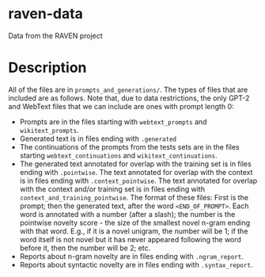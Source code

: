 # raven-data
Data from the RAVEN project

# Description
All of the files are in `prompts_and_generations/`. The types of files that are included are as follows. Note that, due to data restrictions, the only GPT-2 and WebText files that we can include are ones with prompt length 0:
- Prompts are in the files starting with `webtext_prompts` and `wikitext_prompts`.
- Generated text is in files ending with `.generated`
- The continuations of the prompts from the tests sets are in the files starting `webtext_continuations` and `wikitext_continuations`.
- The generated text annotated for overlap with the training set is in files ending with `.pointwise`. The text annotated for overlap with the context is in files ending with `.context_pointwise`. The text annotated for overlap with the context and/or training set is in files ending with `context_and_training_pointwise`. The format of these files: First is the prompt; then the generated text, after the word `<END_OF_PROMPT>`. Each word is annotated with a number (after a slash); the number is the pointwise novelty score - the size of the smallest novel n-gram ending with that word. E.g., if it is a novel unigram, the number will be 1; if the word itself is not novel but it has never appeared following the word before it, then the number will be 2; etc.
- Reports about n-gram novelty are in files ending with `.ngram_report`.
- Reports about syntactic novelty are in files ending with `.syntax_report`.




